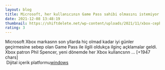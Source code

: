 ```yaml
--- 
layout: blog
title: Microsoft, her kullanıcının Game Pass sahibi olmasını istemiyor!
date: 2021-12-08 13:48:19
thumbnail: https://shiftdelete.net/wp-content/uploads/2021/11/xbox-cephesi-game-pass-elestirilerine-yanit-verdi.jpg
rating: 3
---
```

Microsoft Xbox markasnn son yllarda hiç olmad kadar iyi günler geçirmesine sebep olan Game Pass ile ilgili oldukça ilginç açklamalar geldi. Xbox patron Phil Spencer, yeni dönemde her Xbox kullancsnn … [+1947 chars]</br>&nbsp;Dijital içerik platformu<a href="https://www.techno-light.net/">windows</a>